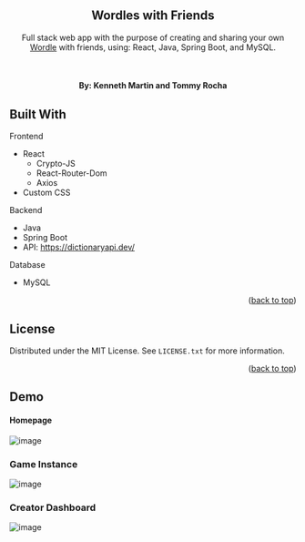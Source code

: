 <!-- PROJECT LOGO -->
<br />
<div align="center">
<h2 align="center">Wordles with Friends</h2>
  <p align="center">
    Full stack web app with the purpose of creating and sharing your own <a href="https://www.nytimes.com/games/wordle/index.html">Wordle</a> with friends, using: React, Java, Spring Boot, and MySQL.
  </p>
  <br />
  <h4 align="center">By: Kenneth Martin and Tommy Rocha</h4>
</div>

<!-- ABOUT THE PROJECT -->
## Built With

Frontend
* React
  * Crypto-JS
  * React-Router-Dom
  * Axios
* Custom CSS

Backend
* Java
* Spring Boot
* API: https://dictionaryapi.dev/

Database
* MySQL

<p align="right">(<a href="#top">back to top</a>)</p>

<!-- LICENSE -->
## License

Distributed under the MIT License. See `LICENSE.txt` for more information.

<p align="right">(<a href="#top">back to top</a>)</p>

## Demo

#### Homepage
![image](https://drive.google.com/uc?export=view&id=1XHZIj8nmlMDImLy40g-r1uTfdsd4bbdr)

### Game Instance
![image](https://drive.google.com/uc?export=view&id=1WV8Ox4orQGDe0IJM6H7LdT-RKqDqOiCf)

### Creator Dashboard
![image](https://drive.google.com/uc?export=view&id=1gB-lR1ROm9UkgN45MCsYd4hQ44wqh_5Y)
